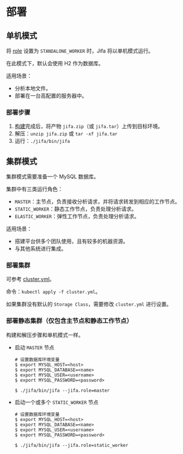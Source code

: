 # 部署

## 单机模式

将 [role](./configuration.md#role) 设置为 `STANDALONE_WORKER` 时，Jifa 将以单机模式运行。

在此模式下，默认会使用 H2 作为数据库。

适用场景：

- 分析本地文件。
- 部署在一台高配置的服务器中。

### 部署步骤

1. [构建](./getting-started.md#构建)完成后，将产物 `jifa.zip`（或 `jifa.tar`）上传到目标环境。
2. 解压：`unzip jifa.zip` 或 `tar -xf jifa.tar`
3. 运行：`./jifa/bin/jifa`

## 集群模式

集群模式需要准备一个 MySQL 数据库。

集群中有三类运行角色：

- `MASTER`：主节点，负责接收分析请求，并将请求转发到相应的工作节点。
- `STATIC_WORKER`：静态工作节点，负责处理分析请求。
- `ELASTIC_WORKER`：弹性工作节点，负责处理分析请求。

适用场景：

- 搭建平台供多个团队使用，且有较多的机器资源。
- 与其他系统进行集成。

### 部署集群

可参考 [cluster.yml](https://github.com/eclipse/jifa/blob/main/cluster.yml)。

命令：`kubectl apply -f cluster.yml`。

如果集群没有默认的 `Storage Class`，需要修改 `cluster.yml` 进行设置。

### 部署静态集群（仅包含主节点和静态工作节点）

构建和解压步骤和单机模式一样。

- 启动 `MASTER` 节点

  ```shell
  # 设置数据库环境变量
  $ export MYSQL_HOST=<host>
  $ export MYSQL_DATABASE=<name>
  $ export MYSQL_USER=<username>
  $ export MYSQL_PASSWORD=<password>

  $ ./jifa/bin/jifa --jifa.role=master
  ```

- 启动一个或多个 `STATIC_WORKER` 节点

  ```shell
  # 设置数据库环境变量
  $ export MYSQL_HOST=<host>
  $ export MYSQL_DATABASE=<name>
  $ export MYSQL_USER=<username>
  $ export MYSQL_PASSWORD=<password>

  $ ./jifa/bin/jifa --jifa.role=static_worker
  ```
